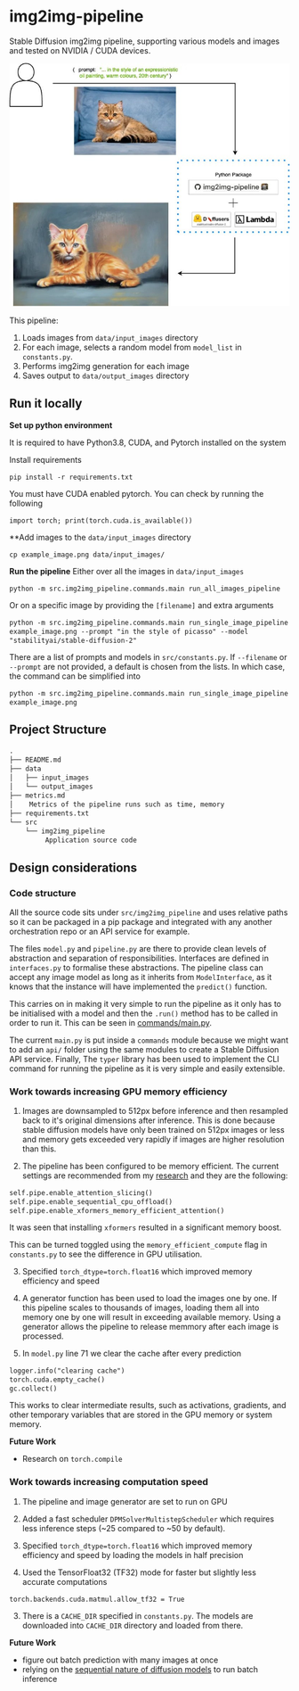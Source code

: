  # img2img-pipeline

Stable Diffusion img2img pipeline, supporting various models and images and 
tested on NVIDIA / CUDA devices.

![repo banner](data/expressionistic_cat.jpg)

This pipeline:

1. Loads images from `data/input_images` directory
2. For each image, selects a random model from `model_list` in `constants.py`.
3. Performs img2img generation for each image
4. Saves output to `data/output_images` directory

## Run it locally

**Set up python environment**

It is required to have Python3.8, CUDA, and Pytorch installed on the system

Install requirements
```
pip install -r requirements.txt
```
You must have CUDA enabled pytorch. You can check by running the following
```
import torch; print(torch.cuda.is_available())
```

**Add images to the `data/input_images` directory
```
cp example_image.png data/input_images/
```

**Run the pipeline**
Either over all the images in `data/input_images`

```
python -m src.img2img_pipeline.commands.main run_all_images_pipeline
```

Or on a specific image by providing the `[filename]` and extra arguments
```
python -m src.img2img_pipeline.commands.main run_single_image_pipeline example_image.png --prompt "in the style of picasso" --model "stabilityai/stable-diffusion-2"
```
There are a list of prompts and models in `src/constants.py`. If `--filename` or `--prompt` are not provided,
a default is chosen from the lists. In which case, the command can be simplified into
```
python -m src.img2img_pipeline.commands.main run_single_image_pipeline example_image.png
```

## Project Structure
```
.
├── README.md
├── data
│   ├── input_images
│   └── output_images
├── metrics.md
│    Metrics of the pipeline runs such as time, memory
├── requirements.txt
└── src
    └── img2img_pipeline
         Application source code
```

## Design considerations

### Code structure

All the source code sits under `src/img2img_pipeline` and uses relative paths so
it can be packaged in a pip package and integrated with any another orchestration repo
or an API service for example.

The files `model.py` and `pipeline.py` are there to provide clean levels of
abstraction and separation of responsibilities. Interfaces are defined in
`interfaces.py` to formalise these abstractions. The pipeline class can accept
any image model as long as it inherits from `ModelInterface`, as it knows that
the instance will have implemented the `predict()` function.

This carries on in making it very simple to run the pipeline as it only has to be
initialised with a model and then the `.run()` method has to be called in order
to run it. This can be seen in [commands/main.py](./src/img2img_pipeline/commands/main.py).

The current `main.py` is put inside a `commands` module because we might want to add an `api/` folder using the same modules to create a Stable Diffusion API service. Finally, The `typer` library has been used to implement the CLI command for running the pipeline as it is very simple and easily extensible.


### Work towards increasing GPU memory efficiency

1. Images are downsampled to 512px before inference and then resampled back to it's original dimensions after
inference. This is done because stable diffusion models have only been trained on 512px images or less and memory
gets exceeded very rapidly if images are higher resolution than this.

2. The pipeline has been configured to be memory efficient. The current settings are recommended from my [research](https://huggingface.co/docs/diffusers/optimization/fp16) and they are the following:
```
self.pipe.enable_attention_slicing()
self.pipe.enable_sequential_cpu_offload()
self.pipe.enable_xformers_memory_efficient_attention()
```
It was seen that installing `xformers` resulted in a significant memory boost.

This can be turned toggled using the
`memory_efficient_compute` flag in `constants.py` to see the difference in GPU utilisation. 

3. Specified `torch_dtype=torch.float16` which improved memory efficiency and speed

4. A generator function has been used to load the images one by one. If this pipeline scales to thousands of images, loading them all into memory one by one will result in exceeding available memory. Using a generator allows the pipeline to release memmory after each image is processed.

5. In `model.py` line 71 we clear the cache after every prediction
```
logger.info("clearing cache")
torch.cuda.empty_cache()
gc.collect()
```
This works to clear intermediate results, such as activations, gradients, and other temporary variables that are stored in the GPU memory or system memory. 

**Future Work**
- Research on `torch.compile`


### Work towards increasing computation speed
1. The pipeline and image generator are set to run on GPU

2. Added a fast scheduler `DPMSolverMultistepScheduler` which requires
less inference steps (~25 compared to ~50 by default).

2. Specified `torch_dtype=torch.float16` which improved memory efficiency and speed by loading the models in half precision

3. Used the TensorFloat32 (TF32) mode for faster but slightly less accurate computations
```
torch.backends.cuda.matmul.allow_tf32 = True
```

3. There is a `CACHE_DIR` specified in `constants.py`. The models are downloaded 
into `CACHE_DIR` directory and loaded from there.

**Future Work**
- figure out batch prediction with many images at once
- relying on the [sequential nature of diffusion models](https://lightning.ai/pages/community/optimize-inference-scheduler/) to run batch inference
